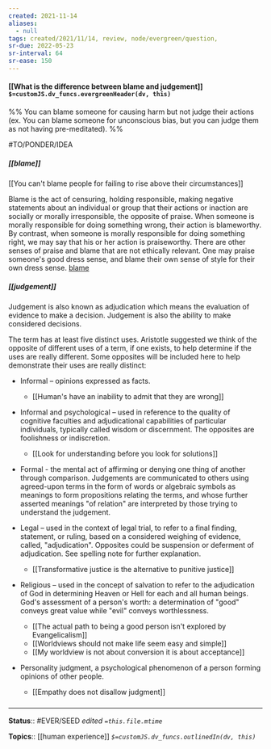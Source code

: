 ```yaml
---
created: 2021-11-14 
aliases:
  - null
tags: created/2021/11/14, review, node/evergreen/question, 
sr-due: 2022-05-23
sr-interval: 64
sr-ease: 150
---
```


#### [[What is the difference between blame and judgement]] `$=customJS.dv_funcs.evergreenHeader(dv, this)`

%% You can blame someone for causing harm but not judge their actions (ex. You can blame someone for unconscious bias, but you can judge them as not having pre-meditated). %%


#TO/PONDER/IDEA 

##### [[blame]]

[[You can't blame people for failing to rise above their circumstances]]


Blame is the act of censuring, holding responsible, making negative statements
about an individual or group that their actions or inaction are socially or morally irresponsible,
the opposite of praise.
When someone is morally responsible for doing something wrong, their action is blameworthy.
By contrast, when someone is morally responsible for doing something right, we may say that his or her action is praiseworthy.
There are other senses of praise and blame that are not ethically relevant. One may praise someone's good dress sense, and blame their own sense of style for their own dress sense.
[blame](https://en.wikipedia.org/wiki/Blame)

#####  [[judgement]]

Judgement is also known as adjudication which means the evaluation of evidence to make a decision.  Judgement is also the ability to make considered decisions. 

The term has at least five distinct uses.  Aristotle suggested we think of the opposite of different uses of a term, if one exists, to help determine if the uses are really different.  Some opposites will be included here to help demonstrate their uses are really distinct:

- Informal – opinions expressed as facts.
    - [[Human's have an inability to admit that they are wrong]]

- Informal and psychological – used in reference to the quality of cognitive faculties and adjudicational capabilities of particular individuals, typically called wisdom or discernment.  The opposites are foolishness or indiscretion.
    - [[Look for understanding before you look for solutions]]

- Formal - the mental act of affirming or denying one thing of another through comparison.  Judgements are communicated to others using agreed-upon terms in the form of words or algebraic symbols as meanings to form propositions relating the terms, and whose further asserted meanings "of relation" are interpreted by those trying to understand the judgement.

- Legal – used in the context of legal trial, to refer to a final finding, statement, or ruling, based on a considered weighing of evidence, called, "adjudication".  Opposites could be suspension or deferment of adjudication. See spelling note for further explanation.
    - [[Transformative justice is the alternative to punitive justice]]

- Religious – used in the concept of salvation to refer to the adjudication of God in determining Heaven or Hell for each and all human beings. God's assessment of a person's worth: a determination of "good" conveys great value while "evil" conveys worthlessness.  
    - [[The actual path to being a good person isn't explored by Evangelicalism]]
    - [[Worldviews should not make life seem easy and simple]]
    - [[My worldview is not about conversion it is about acceptance]]

- Personality judgment, a psychological phenomenon of a person forming opinions of other people.
    - [[Empathy does not disallow judgment]]

### <hr class="footnote"/>

**Status**:: #EVER/SEED 
*edited `=this.file.mtime`*

**Topics**:: [[human experience]]
*`$=customJS.dv_funcs.outlinedIn(dv, this)`*

